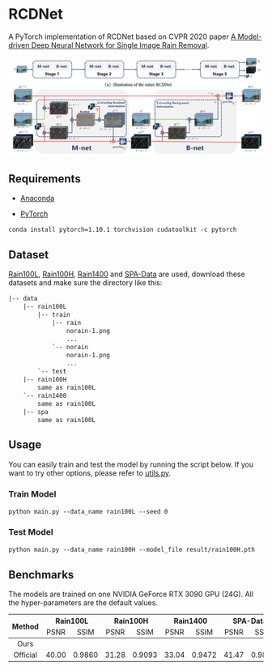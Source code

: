 # RCDNet

A PyTorch implementation of RCDNet based on CVPR 2020 paper
[A Model-driven Deep Neural Network for Single Image Rain Removal](https://arxiv.org/abs/2005.01333).

![Network Architecture](result/structure.png)

## Requirements

- [Anaconda](https://www.anaconda.com/download/)

- [PyTorch](https://pytorch.org)

```
conda install pytorch=1.10.1 torchvision cudatoolkit -c pytorch
```

## Dataset

[Rain100L](https://mega.nz/file/MpgnwYDS#jqyDEyL1U9srLBbEFCPnAOZb2HZTsSrwSvRGQ6m6Dzc),
[Rain100H](https://www.dropbox.com/s/kzbzer5wem37byg/rain100H.zip?dl=0),
[Rain1400](https://mega.nz/file/XSxSEajb#6ZwCOSeFqAnErIg6bIjs_bUFOKcs7HoZ2rwXCP8htZc)
and [SPA-Data](https://www.kaggle.com/leftthomas/spadata) are used, download these datasets and make sure the directory
like this:
```                           
|-- data     
    |-- rain100L
        |-- train
            |-- rain
                norain-1.png
                ...
            `-- norain
                norain-1.png
                ...
        `-- test                                                        
    |-- rain100H
        same as rain100L
    `-- rain1400
        same as rain100L                       
    |-- spa
        same as rain100L
```

## Usage

You can easily train and test the model by running the script below. If you want to try other options, please refer to
[utils.py](utils.py).

### Train Model

```
python main.py --data_name rain100L --seed 0
```

### Test Model

```
python main.py --data_name rain100H --model_file result/rain100H.pth
```

## Benchmarks

The models are trained on one NVIDIA GeForce RTX 3090 GPU (24G). All the hyper-parameters are the default values.

<table>
<thead>
  <tr>
    <th rowspan="3">Method</th>
    <th colspan="2">Rain100L</th>
    <th colspan="2">Rain100H</th>
    <th colspan="2">Rain1400</th>
    <th colspan="2">SPA-Data</th>
    <th rowspan="3">Download</th>
  </tr>
  <tr>
    <td align="center">PSNR</td>
    <td align="center">SSIM</td>
    <td align="center">PSNR</td>
    <td align="center">SSIM</td>
    <td align="center">PSNR</td>
    <td align="center">SSIM</td>
    <td align="center">PSNR</td>
    <td align="center">SSIM</td>
  </tr>
</thead>
<tbody>
  <tr>
    <td align="center">Ours</td>
    <td align="center"> </td>
    <td align="center"> </td>
    <td align="center"> </td>
    <td align="center"> </td>
    <td align="center"> </td>
    <td align="center"> </td>
    <td align="center"> </td>
    <td align="center"> </td>
    <td align="center"><a href="https://mega.nz/folder/t4wi1QhZ#zhr0_u0_vr4bD9xDTwFuig">MEGA</a></td>
  </tr>
  <tr>
    <td align="center">Official</td>
    <td align="center">40.00</td>
    <td align="center">0.9860</td>
    <td align="center">31.28</td>
    <td align="center">0.9093</td>
    <td align="center">33.04</td>
    <td align="center">0.9472</td>
    <td align="center">41.47</td>
    <td align="center">0.9834</td>
    <td align="center"><a href="https://github.com/hongwang01/RCDNet_simple">Github</a></td>
  </tr>
</tbody>
</table>
